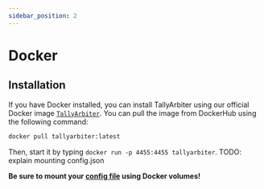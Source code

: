 ```yaml
---
sidebar_position: 2
---
```


# Docker
## Installation
If you have Docker installed, you can install TallyArbiter using our official Docker image [`TallyArbiter`](https://hub.docker.com/r/josephdadams/tallyarbiter).
You can pull the image from DockerHub using the following command:
```bash
docker pull tallyarbiter:latest
```

Then, start it by typing `docker run -p 4455:4455 tallyarbiter`.
TODO: explain mounting config.json

**Be sure to mount your [config file](#configuration) using Docker volumes!**
